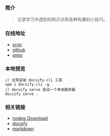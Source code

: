 ### 简介

> 记录学习中遇到的知识点和各种有趣的小技巧。

### 在线地址

- [srrio](https://docs.srrio.com)
- [github](https://sreio.github.io/docs/)
- [sreio](https://www.sreio.com/)

### 本地预览
```terminal
// 全局安装 docsify-cli 工具
npm i docsify-cli -g
// docsify serve 启动一个本地服务器
docsify serve .
```

### 相关链接 

- [nodejs Download](https://nodejs.org/en/download/current)
- [docsify](https://docsify.js.org/#/zh-cn/)
- [markdown](https://markdown.com.cn/)